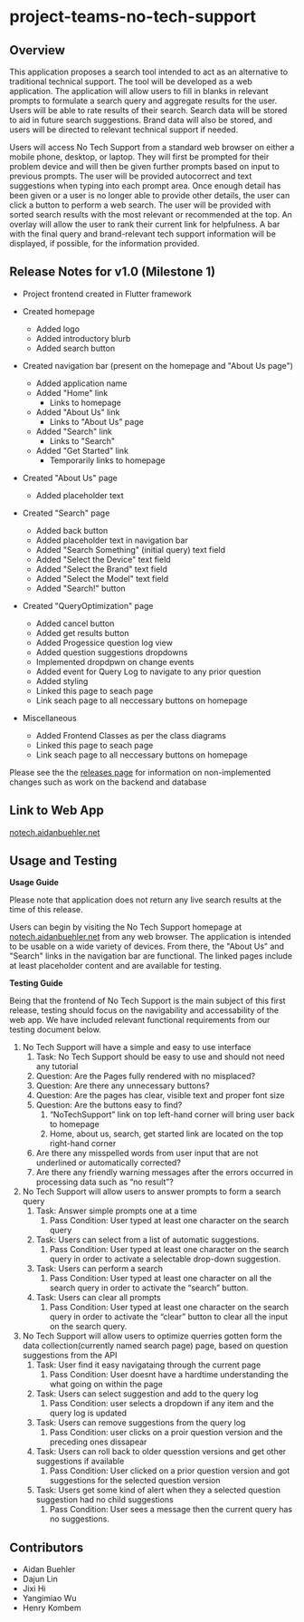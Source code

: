 # project-teams-no-tech-support

## Overview

This application proposes a search tool intended to act as an alternative to traditional technical support. The tool will be developed as a web application. The application will allow users to fill in blanks in relevant prompts to formulate a search query and aggregate results for the user. Users will be able to rate results of their search. Search data will be stored to aid in future search suggestions. Brand data will also be stored, and users will be directed to relevant technical support if needed.

Users will access No Tech Support from a standard web browser on either a mobile phone, desktop, or laptop. They will first be prompted for their problem device and will then be given further prompts based on input to previous prompts. The user will be provided autocorrect and text suggestions when typing into each prompt area. Once enough detail has been given or a user is no longer able to provide other details, the user can click a button to perform a web search. The user will be provided with sorted search results with the most relevant or recommended at the top. An overlay will allow the user to rank their current link for helpfulness. A bar with the final query and brand-relevant tech support information will be displayed, if possible, for the information provided.

## Release Notes for v1.0 (Milestone 1) 

* Project frontend created in Flutter framework
* Created homepage
  * Added logo
  * Added introductory blurb
  * Added search button
* Created navigation bar (present on the homepage and "About Us page")
  * Added application name
  * Added "Home" link
    * Links to homepage
  * Added "About Us" link
    * Links to "About Us" page
  * Added "Search" link
    * Links to "Search"
  * Added "Get Started" link
    * Temporarily links to homepage
* Created "About Us" page
  * Added placeholder text
* Created "Search" page
  * Added back button
  * Added placeholder text in navigation bar
  * Added "Search Something" (initial query) text field
  * Added "Select the Device" text field
  * Added "Select the Brand" text field
  * Added "Select the Model" text field
  * Added "Search!" button
 * Created "QueryOptimization" page
   * Added cancel  button
   * Added get results  button
   * Added Progessice question log view 
   * Added question  suggestions dropdowns
   * Implemented dropdpwn on change events
   * Added event for Query Log to navigate to any prior question
   * Added styling 
   * Linked this page to seach page
   * Link seach page to all neccessary buttons on homepage

* Miscellaneous
   * Added Frontend Classes  as per the class diagrams
   * Linked this page to seach page
   * Link seach page to all neccessary buttons on homepage

Please see the the [releases page](https://github.com/Capstone-Projects-2021-Fall/project-teams-no-tech-support/releases) for information on non-implemented changes such as work on the backend and database

## Link to Web App

[notech.aidanbuehler.net](http://notech.aidanbuehler.net)

## Usage and Testing

**Usage Guide**

Please note that application does not return any live search results at the time of this release.

Users can begin by visiting the No Tech 
Support homepage at [notech.aidanbuehler.net](http://notech.aidanbuehler.net) from any web browser. The application is intended to be usable on a wide variety of devices. From there, the "About Us" and "Search" links in the navigation bar are functional. The linked pages include at least placeholder content and are available for testing.

**Testing Guide**

Being that the frontend of No Tech Support is the main subject of this first release, testing should focus on the navigability and accessability of the web app. We have included relevant functional requirements from our testing document below.

1. No Tech Support will have a simple and easy to use interface 
   1. Task: No Tech Support should be easy to use and should not need any tutorial  
   1. Question: Are the Pages fully rendered with no misplaced? 
   2. Question: Are there any unnecessary buttons? 
   3. Question: Are the pages has clear, visible text and proper font size
   4. Question: Are the buttons easy to find? 
      1. “NoTechSupport” link on top left-hand corner will bring user back to homepage 
      2. Home, about us, search, get started link are located on the top right-hand corner 
   5. Are there any misspelled words from user input that are not underlined or automatically corrected? 
   6. Are there any friendly warning messages after the errors occurred in processing data such as “no result”? 
2. No Tech Support will allow users to answer prompts to form a search query 
   1. Task: Answer simple prompts one at a time 
      1. Pass Condition: User typed at least one character on the search query 
   2. Task: Users can select from a list of automatic suggestions. 
      1. Pass Condition: User typed at least one character on the search query in order to activate a selectable drop-down suggestion. 
   3. Task: Users can perform a search 
      1. Pass Condition: User typed at least one character on all the search query in order to activate the “search” button. 
   4. Task: Users can clear all prompts
      1. Pass Condition: User typed at least one character on the search query in order to activate the “clear” button to clear all the input on the search query. 
3. No Tech Support will allow users to optimize querries gotten form the data collection(currently named search page) page, based on question suggestions from the API
   1. Task: User find it easy navigataing through the current page
      1. Pass Condition: User doesnt have a hardtime understanding the what going on within  the page 
   2. Task: Users can select suggestion and add to the query log
      1. Pass Condition: user selects a dropdown if any item and the query log is updated
   3. Task: Users can  remove suggestions  from the query log
      1. Pass Condition: user clicks on a proir question version  and the preceding ones dissapear
   4. Task: Users can roll back to older quesstion versions and get other suggestions if available
      1. Pass Condition: User clicked on a prior question version and got suggestions for the selected question version
   5. Task: Users get some kind of alert when they a selected question suggestion had no child suggestions
      1. Pass Condition: User sees a message then the current query has no suggestions. 

## Contributors

* Aidan Buehler
* Dajun Lin
* Jixi Hi
* Yangimiao Wu
* Henry Kombem
